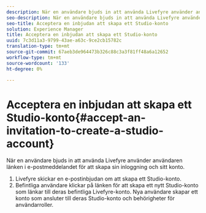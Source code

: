 ```yaml
---
description: När en användare bjuds in att använda Livefyre använder användaren länken i e-postmeddelandet för att skapa sin inloggning och sitt konto.
seo-description: När en användare bjuds in att använda Livefyre använder användaren länken i e-postmeddelandet för att skapa sin inloggning och sitt konto.
seo-title: Acceptera en inbjudan att skapa ett Studio-konto
solution: Experience Manager
title: Acceptera en inbjudan att skapa ett Studio-konto
uuid: 7c3d11a3-9799-43ae-a63c-9ce2cb15782c
translation-type: tm+mt
source-git-commit: 67aeb3de964473b326c88c3a3f81ff48a6a12652
workflow-type: tm+mt
source-wordcount: '133'
ht-degree: 0%

---
```



# Acceptera en inbjudan att skapa ett Studio-konto{#accept-an-invitation-to-create-a-studio-account}

När en användare bjuds in att använda Livefyre använder användaren länken i e-postmeddelandet för att skapa sin inloggning och sitt konto.

1. Livefyre skickar en e-postinbjudan om att skapa ett Studio-konto.
1. Befintliga användare klickar på länken för att skapa ett nytt Studio-konto som länkar till deras befintliga Livefyre-konto. Nya användare skapar ett konto som ansluter till deras Studio-konto och behörigheter för användarroller.
